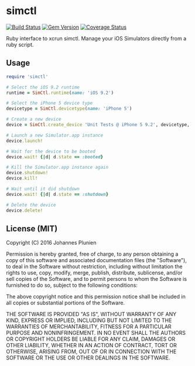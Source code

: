 # simctl

[![Build Status](https://travis-ci.org/plu/simctl.svg?branch=master)](https://travis-ci.org/plu/simctl) [![Gem Version](https://badge.fury.io/rb/simctl.svg)](https://badge.fury.io/rb/simctl) [![Coverage Status](https://coveralls.io/repos/plu/simctl/badge.svg?branch=master&service=github)](https://coveralls.io/github/plu/simctl?branch=master)

Ruby interface to xcrun simctl. Manage your iOS Simulators directly from a ruby script.

## Usage

```ruby
require 'simctl'

# Select the iOS 9.2 runtime
runtime = SimCtl.runtime(name: 'iOS 9.2')

# Select the iPhone 5 device type
devicetype = SimCtl.devicetype(name: 'iPhone 5')

# Create a new device
device = SimCtl.create_device 'Unit Tests @ iPhone 5 9.2', devicetype, runtime

# Launch a new Simulator.app instance
device.launch!

# Wait for the device to be booted
device.wait! {|d| d.state == :booted}

# Kill the Simulator.app instance again
device.shutdown!
device.kill!

# Wait until it did shutdown
device.wait! {|d| d.state == :shutdown}

# Delete the device
device.delete!
```

## License (MIT)

Copyright (C) 2016 Johannes Plunien

Permission is hereby granted, free of charge, to any person obtaining a copy of this software and associated documentation files (the "Software"), to deal in the Software without restriction, including without limitation the rights to use, copy, modify, merge, publish, distribute, sublicense, and/or sell copies of the Software, and to permit persons to whom the Software is furnished to do so, subject to the following conditions:

The above copyright notice and this permission notice shall be included in all copies or substantial portions of the Software.

THE SOFTWARE IS PROVIDED "AS IS", WITHOUT WARRANTY OF ANY KIND, EXPRESS OR IMPLIED, INCLUDING BUT NOT LIMITED TO THE WARRANTIES OF MERCHANTABILITY, FITNESS FOR A PARTICULAR PURPOSE AND NONINFRINGEMENT. IN NO EVENT SHALL THE AUTHORS OR COPYRIGHT HOLDERS BE LIABLE FOR ANY CLAIM, DAMAGES OR OTHER LIABILITY, WHETHER IN AN ACTION OF CONTRACT, TORT OR OTHERWISE, ARISING FROM, OUT OF OR IN CONNECTION WITH THE SOFTWARE OR THE USE OR OTHER DEALINGS IN THE SOFTWARE.
